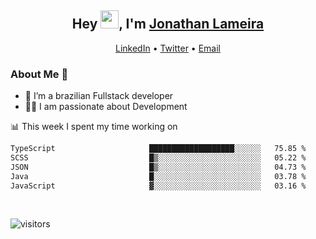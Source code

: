 <h2 align="center">Hey <img src="https://github.com/TheDudeThatCode/TheDudeThatCode/blob/master/Assets/Hi.gif" width="29">, I'm <a href="https://www.linkedin.com/in/jonathanlameira/">Jonathan Lameira</a></h2>
<p align="center">
  <a href="https://www.linkedin.com/in/jonathanlameira/">LinkedIn</a> •
  <a href="https://twitter.com/jlameira">Twitter</a> •
  <a href="mailto:jlameira@gmail.com">Email</a>
</p>

### About Me 🚀
- 🌱  I’m a brazilian Fullstack developer</br>
- 👨‍💻  I am passionate about Development</br>

<!-- ![Jonathan Lameira github stats](https://github-readme-stats.vercel.app/api?username=jlameirameli&show_icons=true&hide_border=true)&nbsp;&nbsp; -->

📊 This week I spent my time working on
<!--START_SECTION:waka-->

```txt
TypeScript                     ███████████████████░░░░░░   75.85 %
SCSS                           █▒░░░░░░░░░░░░░░░░░░░░░░░   05.22 %
JSON                           █▒░░░░░░░░░░░░░░░░░░░░░░░   04.73 %
Java                           █░░░░░░░░░░░░░░░░░░░░░░░░   03.78 %
JavaScript                     ▓░░░░░░░░░░░░░░░░░░░░░░░░   03.16 %
```

<!--END_SECTION:waka-->

<br />

![visitors](https://visitor-badge.laobi.icu/badge?page_id=jlameira.jlameira)

